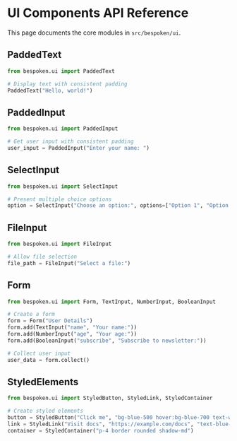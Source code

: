 # UI Components API Reference

This page documents the core modules in `src/bespoken/ui`.

## PaddedText

```python
from bespoken.ui import PaddedText

# Display text with consistent padding
PaddedText("Hello, world!")
```

## PaddedInput

```python
from bespoken.ui import PaddedInput

# Get user input with consistent padding
user_input = PaddedInput("Enter your name: ")
```

## SelectInput

```python
from bespoken.ui import SelectInput

# Present multiple choice options
option = SelectInput("Choose an option:", options=["Option 1", "Option 2", "Option 3"])
```

## FileInput

```python
from bespoken.ui import FileInput

# Allow file selection
file_path = FileInput("Select a file:")
```

## Form

```python
from bespoken.ui import Form, TextInput, NumberInput, BooleanInput

# Create a form
form = Form("User Details")
form.add(TextInput("name", "Your name:"))
form.add(NumberInput("age", "Your age:"))
form.add(BooleanInput("subscribe", "Subscribe to newsletter:"))

# Collect user input
user_data = form.collect()
```

## StyledElements

```python
from bespoken.ui import StyledButton, StyledLink, StyledContainer

# Create styled elements
button = StyledButton("Click me", "bg-blue-500 hover:bg-blue-700 text-white font-bold py-2 px-4 rounded")
link = StyledLink("Visit docs", "https://example.com/docs", "text-blue-500 hover:text-blue-800")
container = StyledContainer("p-4 border rounded shadow-md")
```
